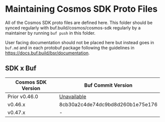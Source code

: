 # Maintaining Cosmos SDK Proto Files

All of the Cosmos SDK proto files are defined here. This folder should
be synced regularly with buf.build/cosmos/cosmos-sdk regularly by
a maintainer by running `buf push` in this folder.

User facing documentation should not be placed here but instead goes in
`buf.md` and in each protobuf package following the guidelines in
https://docs.buf.build/bsr/documentation.

## SDK x Buf

| Cosmos SDK Version | Buf Commit Version                                         |
| ------------------ | ---------------------------------------------------------- |
| Prior v0.46.0      | [Unavailable](https://github.com/bufbuild/buf/issues/1415) |
| v0.46.x            | 8cb30a2c4de74dc9bd8d260b1e75e176                           |
| v0.47.x            | -                                                          |
